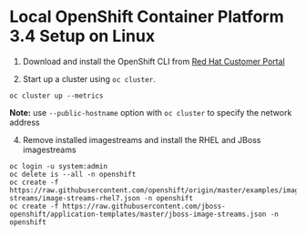 # Local OpenShift Container Platform 3.4 Setup on Linux

1. Download and install the OpenShift CLI from [Red Hat Customer Portal](http://access.redhat.com)

2. Start up a cluster using ```oc cluster```.

  ```
  oc cluster up --metrics
  ```

  __Note:__ use ```--public-hostname``` option with ```oc cluster``` to specify the network address

4. Remove installed imagestreams and install the RHEL and JBoss imagestreams

  ```
  oc login -u system:admin
  oc delete is --all -n openshift
  oc create -f https://raw.githubusercontent.com/openshift/origin/master/examples/image-streams/image-streams-rhel7.json -n openshift
  oc create -f https://raw.githubusercontent.com/jboss-openshift/application-templates/master/jboss-image-streams.json -n openshift
  ```
